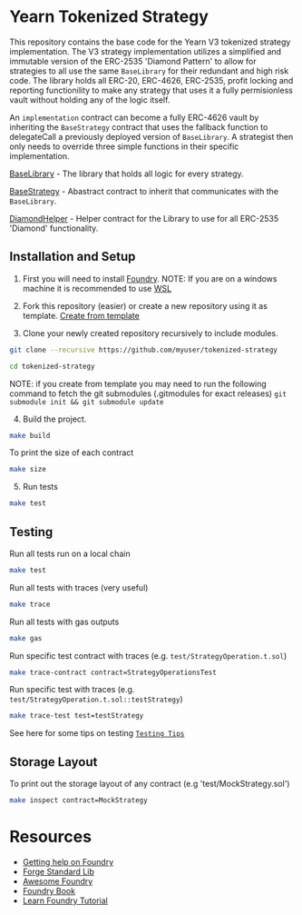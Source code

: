 
# Yearn Tokenized Strategy

This repository contains the base code for the Yearn V3 tokenized strategy implementation. The V3 strategy implementation utilizes a simplified and immutable version of the ERC-2535 'Diamond Pattern' to allow for strategies to all use the same `BaseLibrary` for their redundant and high risk code. The library holds all ERC-20, ERC-4626, ERC-2535, profit locking and reporting functionility to make any strategy that uses it a fully permisionless vault without holding any of the logic itself. 

An `implementation` contract can become a fully ERC-4626 vault by inheriting the `BaseStrategy` contract that uses the fallback function to delegateCall a previously deployed version of `BaseLibrary`. A strategist then only needs to override three simple functions in their specific implementation.

[BaseLibrary](https://github.com/yearn/tokenized-strategy/blob/master/src/libraries/BaseLibrary.sol) - The library that holds all logic for every strategy.

[BaseStrategy](https://github.com/yearn/tokenized-strategy/blob/master/src/BaseStrategy.sol) - Abastract contract to inherit that communicates with the `BaseLibrary`.

[DiamondHelper](https://github.com/yearn/tokenized-strategy/blob/master/src/DiamondHelper.sol) - Helper contract for the Library to use for all ERC-2535 'Diamond' functionality.

## Installation and Setup

1. First you will need to install [Foundry](https://book.getfoundry.sh/getting-started/installation).
NOTE: If you are on a windows machine it is recommended to use [WSL](https://learn.microsoft.com/en-us/windows/wsl/install)

2. Fork this repository (easier) or create a new repository using it as template. [Create from template](https://docs.github.com/en/repositories/creating-and-managing-repositories/creating-a-repository-from-a-template)

3. Clone your newly created repository recursively to include modules.

```sh
git clone --recursive https://github.com/myuser/tokenized-strategy

cd tokenized-strategy
```

NOTE: if you create from template you may need to run the following command to fetch the git submodules (.gitmodules for exact releases) `git submodule init && git submodule update`

4. Build the project.

```sh
make build
```
To print the size of each contract
```sh
make size
```

5. Run tests
```sh
make test
```

## Testing

Run all tests run on a local chain

```sh
make test
```
Run all tests with traces (very useful)

```sh
make trace
```
Run all tests with gas outputs

```sh
make gas
```
Run specific test contract with traces (e.g. `test/StrategyOperation.t.sol`)

```sh
make trace-contract contract=StrategyOperationsTest
```
Run specific test with traces (e.g. `test/StrategyOperation.t.sol::testStrategy`)

```sh
make trace-test test=testStrategy
```

See here for some tips on testing [`Testing Tips`](https://book.getfoundry.sh/forge/tests.html)

## Storage Layout

To print out the storage layout of any contract (e.g 'test/MockStrategy.sol')

```sh
make inspect contract=MockStrategy
```

# Resources

- [Getting help on Foundry](https://github.com/gakonst/foundry#getting-help)
- [Forge Standard Lib](https://github.com/brockelmore/forge-std)
- [Awesome Foundry](https://github.com/crisgarner/awesome-foundry)
- [Foundry Book](https://book.getfoundry.sh/)
- [Learn Foundry Tutorial](https://www.youtube.com/watch?v=Rp_V7bYiTCM)
